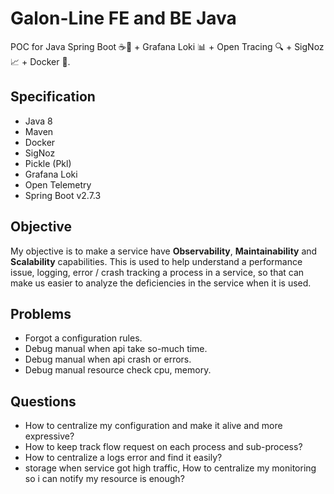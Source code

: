 # Galon-Line FE and BE Java
POC for Java Spring Boot ☕🌱 + Grafana Loki 📊 + Open Tracing 🔍 + SigNoz 📈 + Docker 🐳.

## Specification
- Java 8
- Maven
- Docker
- SigNoz
- Pickle (Pkl)
- Grafana Loki
- Open Telemetry
- Spring Boot v2.7.3

## Objective
My objective is to make a service have **Observability**, **Maintainability** and **Scalability** capabilities.
This is used to help understand a performance issue, logging, error / crash tracking a process in a service, so that can make us easier to analyze the deficiencies in the service when it is used.

## Problems
- Forgot a configuration rules.
- Debug manual when api take so-much time.
- Debug manual when api crash or errors.
- Debug manual resource check cpu, memory.
  
## Questions
- How to centralize my configuration and make it alive and more expressive?
- How to keep track flow request on each process and sub-process?
- How to centralize a logs error and find it easily?
- storage when service got high traffic, How to centralize my monitoring so i can notify my resource is enough?
